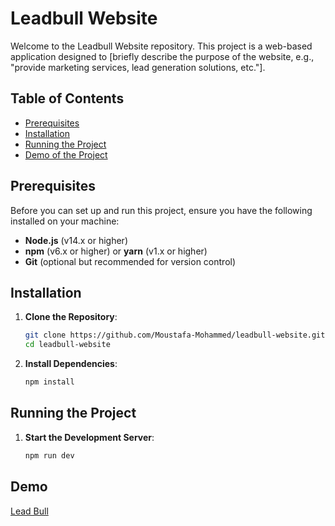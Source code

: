 # Leadbull Website

Welcome to the Leadbull Website repository. This project is a web-based application designed to [briefly describe the purpose of the website, e.g., "provide marketing services, lead generation solutions, etc."].

## Table of Contents

- [Prerequisites](#prerequisites)
- [Installation](#installation)
- [Running the Project](#running-the-project)
- [Demo of the Project](#project-demo)

## Prerequisites

Before you can set up and run this project, ensure you have the following installed on your machine:

- **Node.js** (v14.x or higher)
- **npm** (v6.x or higher) or **yarn** (v1.x or higher)
- **Git** (optional but recommended for version control)

## Installation

1. **Clone the Repository**:

   ```bash
   git clone https://github.com/Moustafa-Mohammed/leadbull-website.git
   cd leadbull-website

   ```

2. **Install Dependencies**:

   ```bash
   npm install
   ```

## Running the Project

1. **Start the Development Server**:

   ```bash
   npm run dev
   ```

## Demo

[Lead Bull](https://leadbull-website.vercel.app/)
